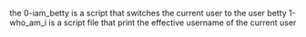 the 0-iam_betty is a script that switches the current user to the user betty
1-who_am_i is a script file that print the effective username of the current user
